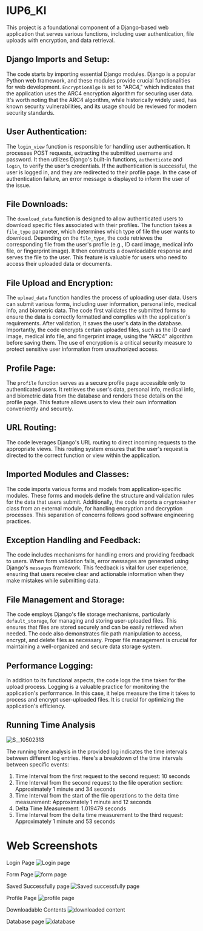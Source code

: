 # IUP6_KI

This project is a foundational component of a Django-based web application that serves various functions, including user authentication, file uploads with encryption, and data retrieval. 

## Django Imports and Setup:
The code starts by importing essential Django modules. Django is a popular Python web framework, and these modules provide crucial functionalities for web development. `EncryptionAlgo` is set to "ARC4," which indicates that the application uses the ARC4 encryption algorithm for securing user data. It's worth noting that the ARC4 algorithm, while historically widely used, has known security vulnerabilities, and its usage should be reviewed for modern security standards.

## User Authentication:
The `login_view` function is responsible for handling user authentication. It processes POST requests, extracting the submitted username and password. It then utilizes Django's built-in functions, `authenticate` and `login`, to verify the user's credentials. If the authentication is successful, the user is logged in, and they are redirected to their profile page. In the case of authentication failure, an error message is displayed to inform the user of the issue.

## File Downloads:
The `download_data` function is designed to allow authenticated users to download specific files associated with their profiles. The function takes a `file_type` parameter, which determines which type of file the user wants to download. Depending on the `file_type`, the code retrieves the corresponding file from the user's profile (e.g., ID card image, medical info file, or fingerprint image). It then constructs a downloadable response and serves the file to the user. This feature is valuable for users who need to access their uploaded data or documents.

## File Upload and Encryption:
The `upload_data` function handles the process of uploading user data. Users can submit various forms, including user information, personal info, medical info, and biometric data. The code first validates the submitted forms to ensure the data is correctly formatted and complies with the application's requirements. After validation, it saves the user's data in the database. Importantly, the code encrypts certain uploaded files, such as the ID card image, medical info file, and fingerprint image, using the "ARC4" algorithm before saving them. The use of encryption is a critical security measure to protect sensitive user information from unauthorized access.

## Profile Page:
The `profile` function serves as a secure profile page accessible only to authenticated users. It retrieves the user's data, personal info, medical info, and biometric data from the database and renders these details on the profile page. This feature allows users to view their own information conveniently and securely.

## URL Routing:
The code leverages Django's URL routing to direct incoming requests to the appropriate views. This routing system ensures that the user's request is directed to the correct function or view within the application.

## Imported Modules and Classes:
The code imports various forms and models from application-specific modules. These forms and models define the structure and validation rules for the data that users submit. Additionally, the code imports a `cryptoHasher` class from an external module, for handling encryption and decryption processes. This separation of concerns follows good software engineering practices.

## Exception Handling and Feedback:
The code includes mechanisms for handling errors and providing feedback to users. When form validation fails, error messages are generated using Django's `messages` framework. This feedback is vital for user experience, ensuring that users receive clear and actionable information when they make mistakes while submitting data.

## File Management and Storage:
The code employs Django's file storage mechanisms, particularly `default_storage`, for managing and storing user-uploaded files. This ensures that files are stored securely and can be easily retrieved when needed. The code also demonstrates file path manipulation to access, encrypt, and delete files as necessary. Proper file management is crucial for maintaining a well-organized and secure data storage system.

## Performance Logging:
In addition to its functional aspects, the code logs the time taken for the upload process. Logging is a valuable practice for monitoring the application's performance. In this case, it helps measure the time it takes to process and encrypt user-uploaded files. It is crucial for optimizing the application's efficiency.



## Running Time Analysis

![S__10502313](https://github.com/frzannaa/IUP6_KI/assets/100435004/60e1e63b-3f83-47cd-b1d3-dc1b76aeda63)


The running time analysis in the provided log indicates the time intervals between different log entries. Here's a breakdown of the time intervals between specific events:

1. Time Interval from the first request to the second request: 10 seconds
2. Time Interval from the second request to the file operation section: Approximately 1 minute and 34 seconds
3. Time Interval from the start of the file operations to the delta time measurement: Approximately 1 minute and 12 seconds
4. Delta Time Measurement: 1.019479 seconds
5. Time Interval from the delta time measurement to the third request: Approximately 1 minute and 53 seconds


# Web Screenshots

Login Page
![Login page](https://github.com/frzannaa/IUP6_KI/assets/100435004/f9429f97-c58c-4b01-b239-c186e7d55747)

Form Page
![form page](https://github.com/frzannaa/IUP6_KI/assets/100435004/30d73c5d-c578-4d70-b186-d4494c94a697)

Saved Successfully page
![Saved successfully page](https://github.com/frzannaa/IUP6_KI/assets/100435004/a1136a80-53da-4085-a869-f95dbe22acc4)

Profile Page
![profile page](https://github.com/frzannaa/IUP6_KI/assets/100435004/cf4e3a03-d716-40e1-9629-7ad9a75a2ecf)

Downloadable Contents
![downloaded content](https://github.com/frzannaa/IUP6_KI/assets/100435004/46d3f88a-8006-4100-80af-153834c5e969)

Database page
![database](https://github.com/frzannaa/IUP6_KI/assets/100435004/5122fd97-1e69-4d30-b018-5589d966822f)

